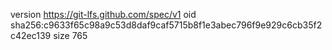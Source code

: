 version https://git-lfs.github.com/spec/v1
oid sha256:c9633f65c98a9c53d8daf9caf5715b8f1e3abec796f9e929c6cb35f2c42ec139
size 765
